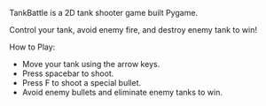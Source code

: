 TankBattle is a 2D tank shooter game built Pygame.

Control your tank, avoid enemy fire, and destroy enemy tank to win!

How to Play:

- Move your tank using the arrow keys.
- Press spacebar to shoot.
- Press F to shoot a special bullet.
- Avoid enemy bullets and eliminate enemy tanks to win.
